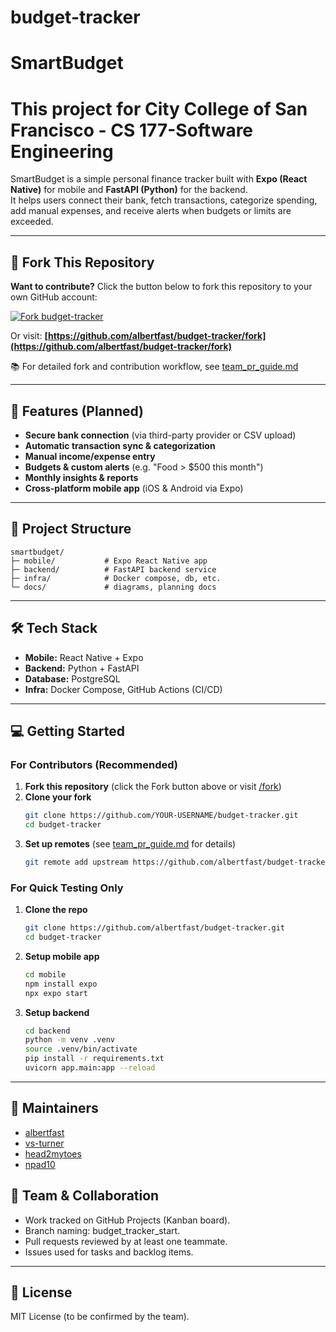 # budget-tracker
# SmartBudget
# This project for City College of San Francisco - CS 177-Software Engineering 
SmartBudget is a simple personal finance tracker built with **Expo (React Native)** for mobile and **FastAPI (Python)** for the backend.  
It helps users connect their bank, fetch transactions, categorize spending, add manual expenses, and receive alerts when budgets or limits are exceeded.

---

## 🍴 Fork This Repository

**Want to contribute?** Click the button below to fork this repository to your own GitHub account:

[![Fork budget-tracker](https://img.shields.io/badge/Fork-this%20repo-blue?style=for-the-badge&logo=github)](https://github.com/albertfast/budget-tracker/fork)

Or visit: **[https://github.com/albertfast/budget-tracker/fork](https://github.com/albertfast/budget-tracker/fork)**

📚 For detailed fork and contribution workflow, see [team_pr_guide.md](team_pr_guide.md)

---

## 🚀 Features (Planned)

- **Secure bank connection** (via third-party provider or CSV upload)
- **Automatic transaction sync & categorization**
- **Manual income/expense entry**
- **Budgets & custom alerts** (e.g. "Food > $500 this month")
- **Monthly insights & reports**
- **Cross-platform mobile app** (iOS & Android via Expo)

---

## 📂 Project Structure

```
smartbudget/
├─ mobile/           # Expo React Native app
├─ backend/          # FastAPI backend service
├─ infra/            # Docker compose, db, etc.
└─ docs/             # diagrams, planning docs
```

---

## 🛠️ Tech Stack

- **Mobile:** React Native + Expo
- **Backend:** Python + FastAPI
- **Database:** PostgreSQL
- **Infra:** Docker Compose, GitHub Actions (CI/CD)

---

## 💻 Getting Started

### For Contributors (Recommended)

1. **Fork this repository** (click the Fork button above or visit [/fork](https://github.com/albertfast/budget-tracker/fork))
2. **Clone your fork**
   ```bash
   git clone https://github.com/YOUR-USERNAME/budget-tracker.git
   cd budget-tracker
   ```
3. **Set up remotes** (see [team_pr_guide.md](team_pr_guide.md) for details)
   ```bash
   git remote add upstream https://github.com/albertfast/budget-tracker.git
   ```

### For Quick Testing Only

1. **Clone the repo**
   ```bash
   git clone https://github.com/albertfast/budget-tracker.git
   cd budget-tracker
   ```

2. **Setup mobile app**
   ```bash
   cd mobile
   npm install expo
   npx expo start
   ```

3. **Setup backend**
   ```bash
   cd backend
   python -m venv .venv
   source .venv/bin/activate
   pip install -r requirements.txt
   uvicorn app.main:app --reload
   ```

---

## 👤 Maintainers

- [albertfast](https://github.com/albertfast)
- [vs-turner](https://github.com/vs-turner)
- [head2mytoes](https://github.com/head2mytoes)
- [npad10](https://github.com/npad10)

## 👥 Team & Collaboration

- Work tracked on GitHub Projects (Kanban board).
- Branch naming: budget_tracker_start.
- Pull requests reviewed by at least one teammate.
- Issues used for tasks and backlog items.

---

## 📄 License

MIT License (to be confirmed by the team).
